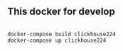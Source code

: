 This docker for develop
----

```shell

docker-compose build clickhouse224
docker-compose up clickhouse224


```


